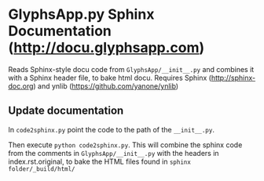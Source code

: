 # GlyphsApp.py Sphinx Documentation (http://docu.glyphsapp.com)

Reads Sphinx-style docu code from `GlyphsApp/__init__.py` and combines it with a Sphinx header file, to bake html docu.
Requires Sphinx (http://sphinx-doc.org) and ynlib (https://github.com/yanone/ynlib)

## Update documentation

In `code2sphinx.py` point the code to the path of the `__init__.py`.

Then execute `python code2sphinx.py`. This will combine the sphinx code from the comments in `GlyphsApp/__init__.py` with the headers in index.rst.original, to bake the HTML files found in `sphinx folder/_build/html/`
